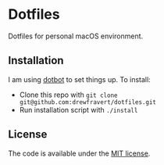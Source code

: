 # Dotfiles
Dotfiles for personal macOS environment.


## Installation
I am using [dotbot](https://github.com/anishathalye/dotbot) to set things up. To install:

  * Clone this repo with `git clone git@github.com:drewfravert/dotfiles.git`
  * Run installation script with `./install`


## License
The code is available under the [MIT license](LICENSE.txt).
